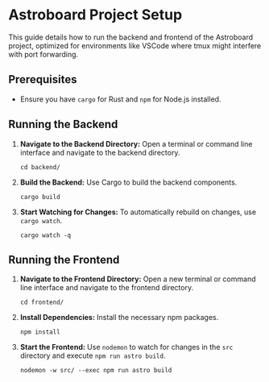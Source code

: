 # Astroboard Project Setup

This guide details how to run the backend and frontend of the Astroboard project, optimized for environments like VSCode where tmux might interfere with port forwarding.

## Prerequisites

- Ensure you have `cargo` for Rust and `npm` for Node.js installed.

## Running the Backend

1. **Navigate to the Backend Directory:**
   Open a terminal or command line interface and navigate to the backend directory.

   ```
   cd backend/
   ```

2. **Build the Backend:**
   Use Cargo to build the backend components.

   ```
   cargo build
   ```

3. **Start Watching for Changes:**
   To automatically rebuild on changes, use `cargo watch`.

   ```
   cargo watch -q
   ```

## Running the Frontend

1. **Navigate to the Frontend Directory:**
   Open a new terminal or command line interface and navigate to the frontend directory.

   ```
   cd frontend/
   ```

2. **Install Dependencies:**
   Install the necessary npm packages.

   ```
   npm install
   ```

3. **Start the Frontend:**
   Use `nodemon` to watch for changes in the `src` directory and execute `npm run astro build`.

   ```
   nodemon -w src/ --exec npm run astro build
   ```
